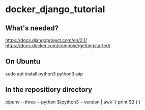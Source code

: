 # docker_django_tutorial

## What's needed?
https://docs.djangoproject.com/en/2.1/
https://docs.docker.com/compose/gettingstarted/

## On Ubuntu
sudo apt install python3 python3-pip

## In the repositiory directory
pipenv --three --python $(python3 --version | awk '{ print $2 }')

